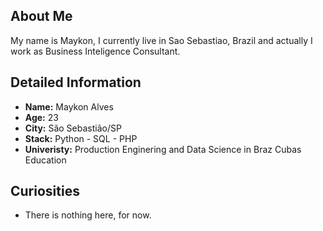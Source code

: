 ##  About Me

My name is Maykon, I currently live in Sao Sebastiao, Brazil and actually I work as Business Inteligence Consultant.

## Detailed Information

* **Name:** Maykon Alves
* **Age:** 23
* **City:** São Sebastião/SP
* **Stack:** Python - SQL - PHP
* **Univeristy:** Production Enginering and Data Science in Braz Cubas Education

## Curiosities

* There is nothing here, for now.
